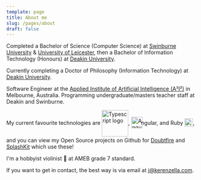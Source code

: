 ```yaml
---
template: page
title: About me
slug: /pages/about
draft: false
---
```

Completed a Bachelor of Science (Computer Science) at [Swinburne University](https://www.swinburne.edu.au/) & [University of Leicester](https://le.ac.uk/), then a Bachelor of Information Technology (Honours) at
[Deakin University](https://www.deakin.edu.au/).

Currently completing a Doctor of Philosophy (Information Technology) at
[Deakin University](https://www.deakin.edu.au/).

Software Engineer at the [Applied Institute of Artificial Intelligence (A²I²)](https://a2i2.deakin.edu.au/) in Melbourne, Australia. Programming undergraduate/masters teacher staff at Deakin and Swinburne.

My current favourite technologies are <img style='vertical-align:middle; display:inline; margin-bottom: 1px' src="/media/typescript.svg" alt="Typescript logo" width="70"/>, <img style='vertical-align:middle; display:inline; margin-right: -4px; margin-bottom: 5px' src="/media/angular.svg" alt="Angular logo" width="30"/>ngular, and Ruby <img style='vertical-align:middle; margin-bottom: 5px; display:inline;' src="/media/ruby.svg" alt="Ruby logo" width="22"/>, and you can view my Open Source projects on Github for [Doubtfire](https://github.com/doubtfire-lms/) and [SplashKit](https://github.com/splashkit/) which use these!

I'm a hobbyist violinist 🎻 at AMEB grade 7 standard.

If you want to get in contact, the best way is via email at [j@kerenzella.com](mailto:j@kerenzella.com).
